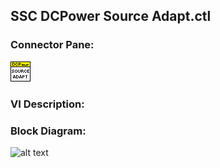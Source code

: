 ## **SSC DCPower Source Adapt.ctl**
### Connector Pane:
![alt text](/docs/images/Instrument%20Control/DCPower/SSC%20DCPower/Source/Source%20Adapt/SSC%20DCPower%20Source%20Adapt.ctlc.png "SSC DCPower Source Adapt.ctl connector pane")

### VI Description:


### Block Diagram:
![alt text](/docs/images/Instrument%20Control/DCPower/SSC%20DCPower/Source/Source%20Adapt/SSC%20DCPower%20Source%20Adapt.ctld.png "SSC DCPower Source Adapt.ctl block diagram")
